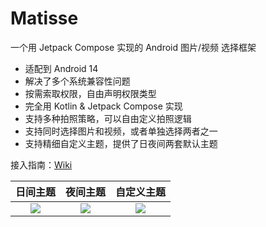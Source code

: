 # Matisse

一个用 Jetpack Compose 实现的 Android 图片/视频 选择框架

- 适配到 Android 14
- 解决了多个系统兼容性问题
- 按需索取权限，自由声明权限类型
- 完全用 Kotlin & Jetpack Compose 实现
- 支持多种拍照策略，可以自由定义拍照逻辑
- 支持同时选择图片和视频，或者单独选择两者之一
- 支持精细自定义主题，提供了日夜间两套默认主题

接入指南：[Wiki](https://github.com/leavesCZY/Matisse/wiki)

|                           日间主题                           |                           夜间主题                           |                          自定义主题                          |
| :----------------------------------------------------------: | :----------------------------------------------------------: | :----------------------------------------------------------: |
| ![](https://user-images.githubusercontent.com/30774063/221350097-6ef7343a-379a-4715-a86f-ea9e67674560.jpg) | ![](https://user-images.githubusercontent.com/30774063/221350113-251f2e7a-27dc-434b-b578-95e79267aae3.jpg) | ![](https://user-images.githubusercontent.com/30774063/221350303-07c065da-de5b-4550-ad89-92a1bfffba4d.jpg) |
